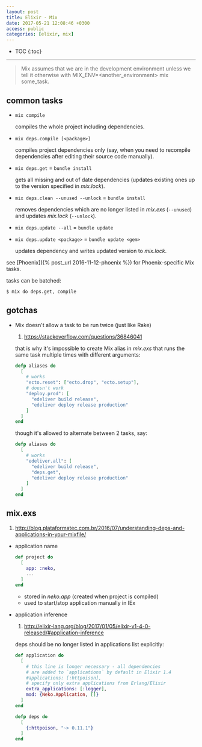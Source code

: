 ```yaml
---
layout: post
title: Elixir - Mix
date: 2017-05-21 12:08:46 +0300
access: public
categories: [elixir, mix]
---
```


<!-- more -->

* TOC
{:toc}
<hr>

> Mix assumes that we are in the development environment unless we tell it
> otherwise with MIX_ENV=<another_environment> mix some_task.

## common tasks

- `mix compile`

  compiles the whole project including dependencies.

- `mix deps.compile [<package>]`

  compiles project dependencies only (say, when you need to
  recompile dependencies after editing their source code manually).

- `mix deps.get` = `bundle install`

  gets all missing and out of date dependencies
  (updates existing ones up to the version specified in _mix.lock_).

- `mix deps.clean --unused --unlock` = `bundle install`

  removes dependencies which are no longer listed in _mix.exs_
  (`--unused`) and updates _mix.lock_ (`--unlock`).

- `mix deps.update --all` = `bundle update`
- `mix deps.update <package>` = `bundle update <gem>`

  updates dependency and writes updated version to _mix.lock_.

see [Phoenix]({% post_url 2016-11-12-phoenix %}) for Phoenix-specific Mix tasks.

tasks can be batched:

```sh
$ mix do deps.get, compile
```

## gotchas

- Mix doesn't allow a task to be run twice (just like Rake)

  1. <https://stackoverflow.com/questions/36846041>

  that is why it's impossible to create Mix alias in _mix.exs_
  that runs the same task multiple times with different arguments:

  ```elixir
  defp aliases do
    [
      # works
      "ecto.reset": ["ecto.drop", "ecto.setup"],
      # doesn't work
      "deploy.prod": [
        "edeliver build release",
        "edeliver deploy release production"
      ]
    ]
  end
  ```

  though it's allowed to alternate between 2 tasks, say:

  ```elixir
  defp aliases do
    [
      # works
      "edeliver.all": [
        "edeliver build release",
        "deps.get",
        "edeliver deploy release production"
      ]
    ]
  end
  ```

## mix.exs

1. <http://blog.plataformatec.com.br/2016/07/understanding-deps-and-applications-in-your-mixfile/>

- application name

  ```elixir
  def project do
    [
      app: :neko,
      ...
    ]
  end
  ```

  - stored in _neko.app_ (created when project is compiled)
  - used to start/stop application manually in IEx

- application inference

  1. <http://elixir-lang.org/blog/2017/01/05/elixir-v1-4-0-released/#application-inference>

  deps should be no longer listed in applications list explicitly:

  ```elixir
  def application do
    [
      # this line is longer necessary - all dependencies
      # are added to `applications` by default in Elixir 1.4
      #applications: [:httpoison],
      # specify only extra applications from Erlang/Elixir
      extra_applications: [:logger],
      mod: {Neko.Application, []}
    ]
  end

  defp deps do
    [
      {:httpoison, "~> 0.11.1"}
    ]
  end
  ```
